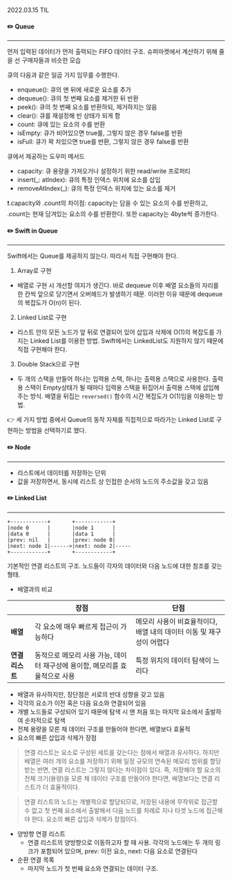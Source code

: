2022.03.15 TIL

#### ✏️ Queue
---
먼저 입력된 데이터가 먼저 출력되는 FIFO 데이터 구조.
슈퍼마켓에서 계산하기 위해 줄을 선 구매자들과 비슷한 모습

큐의 다음과 같은 일곱 가지 임무를 수행한다.
- enqueue(): 큐의 맨 뒤에 새로운 요소를 추가
- dequeue(): 큐의 첫 번째 요소를 제거한 뒤 반환
- peek(): 큐의 첫 번째 요소를 반환하되, 제거하지는 않음
- clear(): 큐를 재설정해 빈 상태가 되게 함
- count: 큐에 있는 요소의 수를 반환
- isEmpty: 큐가 비어있으면 true를, 그렇지 않은 경우 false를 반환
- isFull: 큐가 꽉 차있으면 true를 반환, 그렇지 않은 경우 false를 반환

큐에서 제공하는 도우미 메서드
- capacity: 큐 용량을 가져오거나 설정하기 위한 read/write 프로퍼티
- insert(_: atIndex): 큐의 특정 인덱스 위치에 요소를 삽입
- removeAtIndex(_): 큐의 특정 인덱스 위치에 있는 요소를 제거

❗️.capacity와 .count의 차이점: capacity는 담을 수 있는 요소의 수를 반환하고, .count는 현재 담겨있는 요소의 수를 반환한다. 또한 capacity는 4byte씩 증가한다.


#### ✏️ Swift in Queue
---
Swift에서는 Queue를 제공하지 않는다. 따라서 직접 구현해야 한다.
1. Array로 구현
- 배열로 구현 시 개선할 여지가 생긴다. 바로 dequeue 이후 배열 요소들의 자리를 한 칸씩 앞으로 당기면서 오버헤드가 발생하기 때문. 이러한 이유 때문에 dequeue의 복잡도가 O(n)이 된다. 

2. Linked List로 구현
- 리스트 안의 모든 노드가 앞 뒤로 연결되어 있어 삽입과 삭제에 O(1)의 복잡도를 가지는 Linked List를 이용한 방법. Swift에서는 LinkedList도 지원하지 않기 때문에 직접 구현해야 한다. 

3. Double Stack으로 구현
- 두 개의 스택을 만들어 하나는 입력용 스택, 하나는 출력용 스택으로 사용한다. 출력용 스택이 Empty상태가 될 때마다 입력용 스택을 뒤집어서 출력용 스택에 삽입해주는 방식. 배열을 뒤집는 ```reversed()``` 함수의 시간 복잡도가 O(1)임을 이용하는 방법.

👉 세 가지 방법 중에서 Queue의 동작 자체를 직접적으로 따라가는 Linked List로 구현하는 방법을 선택하기로 했다. 

#### ✏️ Node
---
- 리스트에서 데이터를 저장하는 단위
- 값을 저장하면서, 동시에 리스트 상 인접한 순서의 노드의 주소값을 갖고 있음


#### ✏️ Linked List
---
```
+------------+       +------------+
|node 0      |       |node 1      |
|data 0      |       |data 1      |
|prev: nil   |       |prev: node 0|
|next: node 1|------>|next: node 2|-----
+------------+       +------------+
```
기본적인 연결 리스트의 구조. 노드들이 각자의 데이터와 다음 노드에 대한 참조를 갖는 형태.


- 배열과의 비교

||장점|단점|
|----|---|---|
|**배열**|각 요소에 매우 빠르게 접근이 가능하다|메모리 사용이 비효율적이다, 배열 내의 데이터 이동 및 재구성이 어렵다|
|**연결 리스트**|동적으로 메모리 사용 가능, 데이터 재구성에 용이함, 메모리를 효율적으로 사용|특정 위치의 데이터 탐색이 느리다|

- 배열과 유사하지만, 장단점은 서로의 반대 성향을 갖고 있음
- 각각의 요소가 이전 혹은 다음 요소와 연결되어 있음
- 개별 노드들로 구성되어 있기 때문에 탐색 시 맨 처음 또는 마지막 요소에서 출발하여 순차적으로 탐색
- 전체 용량을 모른 채 데이터 구조를 만들어야 한다면, 배열보다 효율적
- 요소의 빠른 삽입과 삭제가 장점

> 연결 리스트는 요소로 구성된 세트를 갖는다는 점에서 배열과 유사하다. 하지만 배열은 여러 개의 요소를 저장하기 위해 일정 규모의 연속된 메모리 범위를 할당받는 반면, 연결 리스트는 그렇지 않다는 차이점이 있다. 즉, 저장해야 할 요소의 전체 크기(용량)을 모른 채 데이터 구조를 만들어야 한다면, 배열보다는 연결 리스트가 더 효율적이다.

> 연결 리스트의 노드는 개별적으로 할당되므로, 저장된 내용에 무작위로 접근할 수 없고 첫 번째 요소에서 출발해서 다음 노드를 차례로 지나 타겟 노드에 접근해야 한다. 요소의 빠른 삽입과 삭제가 장점이다.

- 양방향 연결 리스트
    - 연결 리스트의 양방향으로 이동하고자 할 때 사용. 각각의 노드에는 두 개의 링크가 포함되어 있으며, prev: 이전 요소, next: 다음 요소로 연결된다
- 순환 연결 목록
    - 마지막 노드가 첫 번째 요소와 연결되는 데이터 구조.